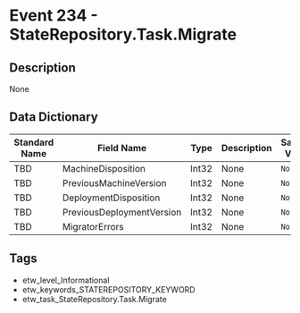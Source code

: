# Event 234 - StateRepository.Task.Migrate

## Description
None

## Data Dictionary
|Standard Name|Field Name|Type|Description|Sample Value|
|---|---|---|---|---|
|TBD|MachineDisposition|Int32|None|`None`|
|TBD|PreviousMachineVersion|Int32|None|`None`|
|TBD|DeploymentDisposition|Int32|None|`None`|
|TBD|PreviousDeploymentVersion|Int32|None|`None`|
|TBD|MigratorErrors|Int32|None|`None`|

## Tags
* etw_level_Informational
* etw_keywords_STATEREPOSITORY_KEYWORD
* etw_task_StateRepository.Task.Migrate